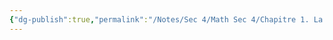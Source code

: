 ```yaml
---
{"dg-publish":true,"permalink":"/Notes/Sec 4/Math Sec 4/Chapitre 1. La corrélation/1.2 Le coefficient de la corrélation linéaire/"}
---
```



